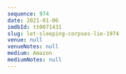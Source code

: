 ```yaml
---
sequence: 974
date: 2021-01-06
imdbId: tt0071431
slug: let-sleeping-corpses-lie-1974
venue: null
venueNotes: null
medium: Amazon
mediumNotes: null
---
```

